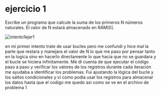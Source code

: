 # ejercicio 1
Escribe un programa que calcule la suma de los primeros N números naturales. El valor de N estará almacenado en RAM[0].

![intento1ejer1]("C:\Users\User\Downloads\suma_numeros_naturales.asm")

en mi primer intento trate de usar bucles pero me confundi y hice mal la parte que restara y manejara el valor de N lo que me paso por pensar tanto en la logica sino en hacerlo directamente lo que hacia que no se guardara y el bucle se hiciera infinitamente.
Me di cuenta de que ejecutar el código paso a paso y verificar los valores de los registros durante cada iteración me ayudaba a identificar los problemas. Fui ajustando la lógica del bucle y los saltos condicionales y vi como podia usar los registros para almacenar los datos hasta que el codigo me quedo asi como se ve en el archivo de problema 1